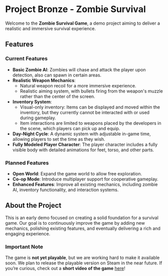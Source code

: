 # Project Bronze - Zombie Survival
Welcome to the **Zombie Survival Game**, a demo project aiming to deliver a realistic and immersive survival experience.

## Features

### Current Features

- **Basic Zombie AI**: Zombies will chase and attack the player upon detection, also can spawn in certain areas.
- **Realistic Weapon Mechanics**:
  - Natural weapon recoil for a more immersive experience.
  - Realistic aiming system, with bullets firing from the weapon's muzzle rather than the center of the screen.
- **Inventory System**:
  - Visual-only inventory: Items can be displayed and moved within the inventory, but they currently cannot be interacted with or used during gameplay.
  - Item interactions are limited to weapons placed by the developers in the scene, which players can pick up and equip.
- **Day-Night Cycle**: A dynamic system with adjustable in-game time, allowing players to set the time as they wish.
- **Fully Modeled Player Character**: The player character includes a fully visible body with detailed animations for feet, torso, and other parts.

### Planned Features

- **Open World**: Expand the game world to allow free exploration.
- **Co-op Mode**: Introduce multiplayer support for cooperative gameplay.
- **Enhanced Features**: Improve all existing mechanics, including zombie AI, inventory functionality, and interaction systems.

## About the Project

This is an early demo focused on creating a solid foundation for a survival game. Our goal is to continuously improve the game by adding new mechanics, polishing existing features, and eventually delivering a rich and engaging experience.

### Important Note

The game is **not yet playable**, but we are working hard to make it available soon. We plan to release the playable version on Steam in the near future.
If you’re curious, check out a **short video of the game** [here](https://youtu.be/t4JYdNOL20c?si=ucsJMmkmYZvsIbE8)!
